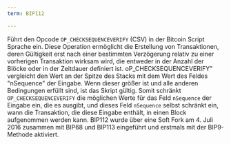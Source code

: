```yaml
---
term: BIP112

---
```

Führt den Opcode `OP_CHECKSEQUENCEVERIFY` (CSV) in der Bitcoin Script Sprache ein. Diese Operation ermöglicht die Erstellung von Transaktionen, deren Gültigkeit erst nach einer bestimmten Verzögerung relativ zu einer vorherigen Transaktion wirksam wird, die entweder in der Anzahl der Blöcke oder in der Zeitdauer definiert ist. oP_CHECKSEQUENCEVERIFY" vergleicht den Wert an der Spitze des Stacks mit dem Wert des Feldes "nSequence" der Eingabe. Wenn dieser größer ist und alle anderen Bedingungen erfüllt sind, ist das Skript gültig. Somit schränkt `OP_CHECKSEQUENCEVERIFY` die möglichen Werte für das Feld `nSequence` der Eingabe ein, die es ausgibt, und dieses Feld `nSequence` selbst schränkt ein, wann die Transaktion, die diese Eingabe enthält, in einen Block aufgenommen werden kann. BIP112 wurde über eine Soft Fork am 4. Juli 2016 zusammen mit BIP68 und BIP113 eingeführt und erstmals mit der BIP9-Methode aktiviert.